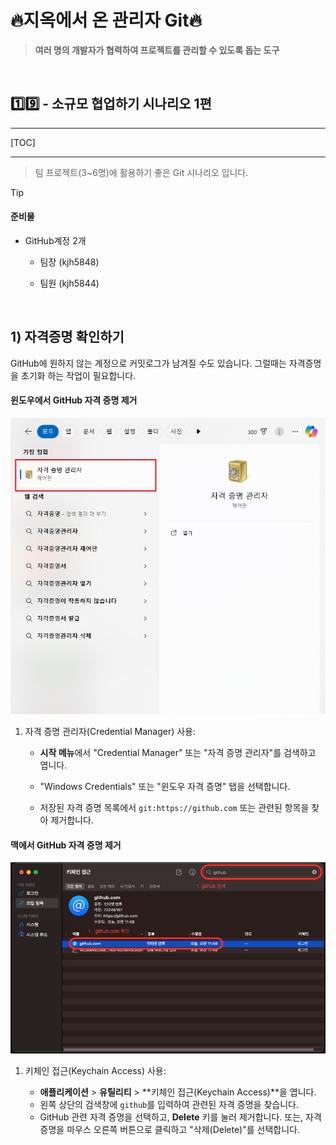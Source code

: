# 🔥지옥에서 온 관리자 Git🔥

> **여러 명의 개발자가 협력하여 프로젝트를 관리할 수 있도록 돕는 도구**

<br>

## 1️⃣9️⃣ - 소규모 협업하기 시나리오 1편

---

[TOC]

---

> 팀 프로젝트(3~6명)에 활용하기 좋은 Git 시나리오 입니다.

> [!tip]
>
> #### 준비물
>
> - GitHub계정 2개
>
>   - 팀장 (kjh5848)
>
>   - 팀원 (kjh5844)

<br>

## 1) 자격증명 확인하기

GitHub에 원하지 않는 계정으로 커밋로그가 남겨질 수도 있습니다. 그럴때는 자격증명을 초기화 하는 작업이 필요합니다.

#### 윈도우에서 GitHub 자격 증명 제거

![image-20240724004950380](https://raw.githubusercontent.com/kjh5848/typora-image/main/image/image-20240724004950380.png)

1. 자격 증명 관리자(Credential Manager) 사용:

   - **시작 메뉴**에서 "Credential Manager" 또는 "자격 증명 관리자"를 검색하고 엽니다.

   - "Windows Credentials" 또는 "윈도우 자격 증명" 탭을 선택합니다.

   - 저장된 자격 증명 목록에서 `git:https://github.com` 또는 관련된 항목을 찾아 제거합니다.

#### 맥에서 GitHub 자격 증명 제거

![local git 자격 증명 삭제 (윈도우 자격증명, 맥 키체인)](https://raw.githubusercontent.com/kjh5848/typora-image/main/image/img.png)

1. 키체인 접근(Keychain Access) 사용:

   - **애플리케이션** > **유틸리티** > **키체인 접근(Keychain Access)**을 엽니다.
   - 왼쪽 상단의 검색창에 `github`를 입력하여 관련된 자격 증명을 찾습니다.
   - GitHub 관련 자격 증명을 선택하고, **Delete** 키를 눌러 제거합니다. 또는, 자격 증명을 마우스 오른쪽 버튼으로 클릭하고 "삭제(Delete)"를 선택합니다.

   